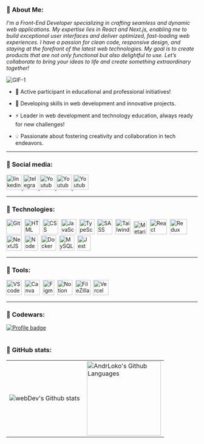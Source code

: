### :closed_book: **About Me:**

 *I'm a Front-End Developer specializing in crafting seamless and dynamic web applications. My expertise lies in React and Next.js, enabling me to build exceptional user interfaces and deliver optimized, fast-loading web experiences. I have a passion for clean code, responsive design, and staying at the forefront of the latest web technologies. My goal is to create products that are not only functional but also delightful to use. Let’s collaborate to bring your ideas to life and create something extraordinary together!*

![GIF-1](https://raw.githubusercontent.com/FilimonovAlexey/FilimonovAlexey/50be29f8a24667802c3fa5393c879a2db3caf641/assets/github-snake.svg)

<p align="center">

- 🚀 Active participant in educational and professional initiatives!
  
- 🌿 Developing skills in web development and innovative projects.
  
- ⚡ Leader in web development and technology education, always ready for new challenges!
  
- 💡 Passionate about fostering creativity and collaboration in tech endeavors.

---

### 📘 **Social media:**

  <div id="badges">
    <a href="https://www.linkedin.com/in/andrew-lokotosh/" target="_blank">
      <img src="https://cdn-icons-png.flaticon.com/512/2504/2504799.png" width="40" height="40" alt="linkedin" />
    </a>
    <a href="https://t.me/andrewmatix" target="_blank">
      <img src="https://cdn-icons-png.flaticon.com/512/2111/2111646.png" width="40" height="40" alt="telegram group" />
    </a>
    <a href="https://www.instagram.com/matixandrew/" target="_blank">
      <img src="https://cdn-icons-png.flaticon.com/128/3955/3955024.png" width="40" height="40" alt="Youtube"/>
    </a>
    <a href="https://x.com/1mMatix" target="_blank">
      <img src="https://i.ibb.co/tw1TF4P8/X.png" width="40" height="40" alt="Youtube"/>
    </a>
    <a href="https://ru.pinterest.com/1mMatix" target="_blank">
      <img src="https://cdn-icons-png.flaticon.com/128/1377/1377257.png" width="40" height="40" alt="Youtube"/>
    </a>

  </div>

---

### 📗 **Technologies:**

<div>
  <img src="https://git-scm.com/images/logos/downloads/Git-Icon-1788C.png" title="Git" alt="Git" width="40" height="40"/>&nbsp
  <img src="https://cdn-icons-png.flaticon.com/128/1051/1051277.png" title="HTML" alt="HTML" width="40" height="40"/>&nbsp
  <img src="https://cdn-icons-png.flaticon.com/128/732/732190.png" title="CSS" alt="CSS" width="40" height="40"/>&nbsp
  <img src="https://cdn-icons-png.flaticon.com/128/5968/5968292.png" title="JavaScript" alt="JavaScript" width="40" height="40"/>&nbsp
  <img src="https://cdn-icons-png.flaticon.com/512/5968/5968381.png" title="TypeScript" alt="TypeScript" width="40" height="40"/>&nbsp
  <img src="https://sass-lang.com/assets/img/styleguide/seal-color.png" title="SASS" alt="SASS" width="40" height="40"/>&nbsp
  <img src="https://adware-technologies.s3.amazonaws.com/uploads/technology/thumbnail/31/tailwind.png" title="Tailwind" alt="Tailwind" width="40" height="40"/>&nbsp
  <img src="https://static-00.iconduck.com/assets.00/material-ui-icon-2048x1626-on580ia9.png" title="MetarialUI" alt="MetarialUI" width="35" height="35"/>&nbsp
  <img src="https://upload.wikimedia.org/wikipedia/commons/thumb/a/a7/React-icon.svg/2300px-React-icon.svg.png" title="React" alt="React" width="45" height="40"/>&nbsp
  <img src="https://raw.githubusercontent.com/reduxjs/redux/master/logo/logo.png" title="Redux" alt="Redux" width="45" height="40"/>&nbsp
  <img src="https://cdn.sanity.io/images/34ent8ly/production/436c0b088c5629d69b965fab38989e03c48222da-824x824.png" title="NextJS" alt="NextJS" width="40" height="40"/>&nbsp
  <img src="https://static-00.iconduck.com/assets.00/node-js-icon-1817x2048-g8tzf91e.png" title="NodeJs" alt="NodeJS" width="35" height="40"/>&nbsp
  <img src="https://cdn4.iconfinder.com/data/icons/logos-and-brands/512/97_Docker_logo_logos-512.png" title="Docker" alt="Docker" width="40" height="40"/>&nbsp
  <img src="https://www.cdnlogo.com/logos/m/78/mysql.svg" title="MySQL" alt="MySQL" width="40" height="40"/>&nbsp
  <img src="https://cdn.freebiesupply.com/logos/large/2x/jest-logo-png-transparent.png" title="Jest" alt="Jest" width="35" height="40"/>&nbsp
</div>

---

### 📙 **Tools:**

  <img src="https://images-eds-ssl.xboxlive.com/image?url=4rt9.lXDC4H_93laV1_eHM0OYfiFeMI2p9MWie0CvL99U4GA1gf6_kayTt_kBblFwHwo8BW8JXlqfnYxKPmmBRXp912Lw.0Yxg2DfVOh1gnKXRQeKb8m8DA2Jkx6Xwk0yYA23Ude.JrHx3QjJv9hvUNKZhFYJFJP2QtF6zREDZk-&format=source" title="VS code" alt="VS code" width="40" height="40"/>&nbsp;
  <img src="https://uxwing.com/wp-content/themes/uxwing/download/brands-and-social-media/canva-icon.png" title="Canva" alt="Canva" width="40" height="40"/>&nbsp;
  <img src="https://upload.wikimedia.org/wikipedia/commons/thumb/3/33/Figma-logo.svg/1667px-Figma-logo.svg.png" title="Figma" alt="Figma" width="30" height="40"/>&nbsp;
  <img src="https://static-00.iconduck.com/assets.00/notion-icon-2048x2048-bi8b4fm1.png" title="Notion" alt="Notion" width="40" height="40"/>&nbsp;
  <img src="https://upload.wikimedia.org/wikipedia/commons/thumb/0/01/FileZilla_logo.svg/380px-FileZilla_logo.svg.png?20170527113000" title="FileZilla" alt="FileZilla" width="40" height="40"/>&nbsp;
  <img src="https://i.ibb.co/9krQPzmG/vercel.png" title="Vercel" alt="Vercel" width="40" height="40"/>&nbsp;
</div>

---

### :ledger: **Codewars:**

[![Profile badge](https://www.codewars.com/users/AndrLoko/badges/large)](https://www.codewars.com/users/AndrLoko)
<br /><br />

### 📓 **GitHub stats:**

<table>
  <tr>
    <td>
      <img align="left" src="https://github-readme-stats.vercel.app/api?username=AndrLoko&show_icons=true&theme=dark#gh-dark-mode-only)](https://github.com/AndrLoko/github-readme-stats#gh-dark-mode-only" alt="webDev's Github stats" />
    </td>
    <td>
      <img style="float: right;" height="195" alt="AndrLoko's Github Languages" src="https://github-readme-stats.vercel.app/api/top-langs/?username=AndrLoko&layout=compact&theme=dark" />
    </td>
  </tr>
</table>
